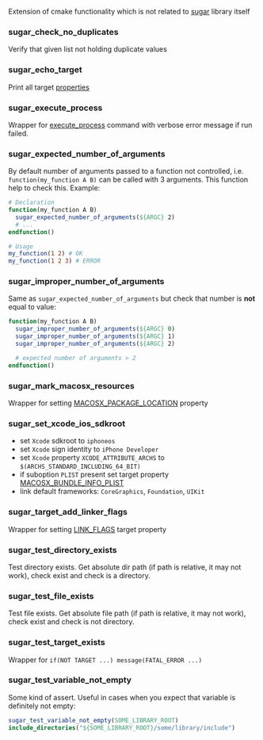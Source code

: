 Extension of cmake functionality which is not related to [sugar](https://github.com/ruslo/sugar) library itself

### sugar_check_no_duplicates
Verify that given list not holding duplicate values

### sugar_echo_target
Print all target [properties](http://www.kitware.com/blog/home/post/390)

### sugar_execute_process
Wrapper for [execute_process](http://www.cmake.org/cmake/help/v2.8.11/cmake.html#command:execute_process) command
with verbose error message if run failed.

### sugar_expected_number_of_arguments
By default number of arguments passed to a function not controlled, i.e. `function(my_function A B)` can be
called with 3 arguments. This function help to check this. Example:
```cmake
# Declaration
function(my_function A B)
  sugar_expected_number_of_arguments(${ARGC} 2)
  # ...
endfunction()
```
```cmake
# Usage
my_function(1 2) # OK
my_function(1 2 3) # ERROR
```

### sugar_improper_number_of_arguments
Same as `sugar_expected_number_of_arguments` but check that number is **not** equal to value:
```cmake
function(my_function A B)
  sugar_improper_number_of_arguments(${ARGC} 0)
  sugar_improper_number_of_arguments(${ARGC} 1)
  sugar_improper_number_of_arguments(${ARGC} 2)

  # expected number of arguments > 2
endfunction()
```

### sugar_mark_macosx_resources
Wrapper for setting [MACOSX_PACKAGE_LOCATION](http://www.cmake.org/cmake/help/v2.8.11/cmake.html#prop_sf:MACOSX_PACKAGE_LOCATION)
property

### sugar_set_xcode_ios_sdkroot
* set `Xcode` sdkroot to `iphoneos`
* set `Xcode` sign identity to `iPhone Developer`
* set `Xcode` property `XCODE_ATTRIBUTE_ARCHS` to `$(ARCHS_STANDARD_INCLUDING_64_BIT)`
* if suboption `PLIST` present set target property [MACOSX_BUNDLE_INFO_PLIST](http://www.cmake.org/cmake/help/v2.8.11/cmake.html#prop_tgt:MACOSX_BUNDLE_INFO_PLIST)
* link default frameworks: `CoreGraphics`, `Foundation`, `UIKit`

### sugar_target_add_linker_flags
Wrapper for setting [LINK_FLAGS](http://www.cmake.org/cmake/help/v2.8.11/cmake.html#prop_tgt:LINK_FLAGS)
target property

### sugar_test_directory_exists
Test directory exists. Get absolute dir path (if path is relative, it may not work), check exist and check
is a directory.

### sugar_test_file_exists
Test file exists. Get absolute file path (if path is relative, it may not work), check exist and check
is not directory.

### sugar_test_target_exists
Wrapper for `if(NOT TARGET ...) message(FATAL_ERROR ...)`

### sugar_test_variable_not_empty
Some kind of assert. Useful in cases when you expect that variable is definitely not empty:
```cmake
sugar_test_variable_not_empty(SOME_LIBRARY_ROOT)
include_directories("${SOME_LIBRARY_ROOT}/some/library/include")
```
